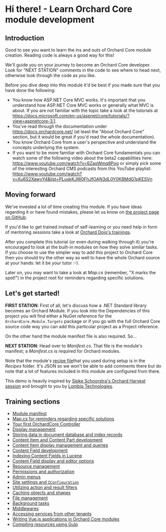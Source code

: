 # Hi there! - Learn Orchard Core module development



## Introduction

Good to see you want to learn the ins and outs of Orchard Core module creation. Reading code is always a good way for this!

We'll guide you on your journey to become an Orchard Core developer. Look for "NEXT STATION" comments in the code to see where to head next, otherwise look through the code as you like.

Before you dive deep into this module it'd be best if you made sure that you have done the following: 

* You know how ASP.NET Core MVC works. It's important that you understand how ASP.NET Core MVC works or generally what MVC is about. If you are not familiar with the topic take a look at the tutorials at https://docs.microsoft.com/en-us/aspnet/core/tutorials/?view=aspnetcore-3.1.
* You've read through the documentation under https://docs.orchardcore.net/ (at least the "About Orchard Core" section, but it would be great if you'd read the whole documentation).
* You know Orchard Core from a user's perspective and understand the concepts underlying the system. 
* If you want to be more familiar with Orchard Core fundamentals you can watch some of the following video about the beta2 capabilities here: https://www.youtube.com/watch?v=6ZaqWmq8Pog or simply pick some of the interesting Orchard CMS podcasts from this YouTube playlist: https://www.youtube.com/watch?v=Xu6S2XawyY4&list=PLuskKJW0FhJfOAN3dL0Y0KBMdG1pKESVn


## Moving forward

We've invested a lot of time creating this module. If you have ideas regarding it or have found mistakes, please let us know on [the project page on GitHub](https://github.com/Lombiq/Orchard-Training-Demo-Module).

If you'd like to get trained instead of self-learning or you need help in form of mentoring sessions take a look at [Orchard Dojo's trainings](https://orcharddojo.net/orchard-training).

After you complete this tutorial (or even during walking through it) you're encouraged to look at the built-in modules on how they solve similar tasks. If you choose to use the simpler way to add this project to Orchard Core then you should try the other way as well to have the whole Orchard source at your hands: let it be your tutor :-).

Later on, you may want to take a look at *Map.cs* (remember, "X marks the spot!") in the project root for reminders regarding specific solutions.


## Let's get started!

**FIRST STATION**: First of all, let's discuss how a .NET Standard library becomes an Orchard Module. If you look into the Dependencies of this project you will find either a NuGet reference for the `OrchardCore.Module.Targets` package or if you go with the full Orchard Core source code way you can add this particular project as a Project reference.

On the other hand the module manifest file is also required. So...

**NEXT STATION**: Head over to *Manifest.cs*. That file is the module's manifest; a *Manifest.cs* is required for Orchard modules.

Note that the module's [recipe file](https://docs.orchardcore.net/en/dev/docs/reference/modules/Recipes/)that you used during setup is in the *Recipes* folder. It's JSON so we won't be able to add comments there but do note that a lot of features included in this module are configured from there.

This demo is heavily inspired by [Sipke Schoorstra's Orchard Harvest session](http://www.youtube.com/watch?v=MH9mcodTX-U) and brought to you by [Lombiq Technologies](https://lombiq.com/).


## Training sections

* [Module manifest](Manifest.cs)
* [Map.cs for reminders regarding specific solutions](Map.cs)
* [Your first OrchardCore Controller](Controllers/YourFirstOrchardCoreController.cs)
* [Display management](Controllers/DisplayManagementController.cs)
* [Storing data in document database and index records](Controllers/DatabaseStorageController.cs)
* [Content Item and Content Part development](Models/PersonPart.cs)
* [Content Item display management and queries](Controllers/PersonListController.cs)
* [Content Field development](Fields/ColorField.cs)
* [Indexing Content Fields in Lucene](Indexing/ColorFieldIndexHandler.cs)
* [Content Field display and editor options](Views/ColorField.Option.cshtml)
* [Resource management](ResourceManifest.cs)
* [Permissions and authorization](Controllers/AuthorizationController.cs)
* [Admin menus](Controllers/AdminController.cs)
* [Site settings and `IConfiguration`](Controllers/SiteSettingsController.cs)
* [Utilizing action and result filters](Filters/ShapeInjectionFilter.cs)
* [Caching objects and shapes](Controllers/CacheController.cs)
* [File management](Controllers/FileManagementController.cs)
* [Background tasks](Services/DemoBackgroundTask.cs)
* [Middlewares](Middlewares/RequestLoggingMiddleware.cs)
* [Accessing services from other tenants](Controllers/CrossTenantServicesController.cs)
* [Writing Vue.js applications in Orchard Core modules](Controllers/VueJsController.cs)
* [Compiling resources using Gulp](Gulpfile.babel.js)